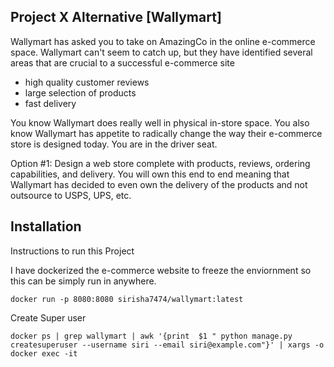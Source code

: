## Project X Alternative [Wallymart]

Wallymart has asked you to take on AmazingCo in the online e-commerce space. Wallymart can't seem to catch up, but they have identified several areas that are crucial to a successful e-commerce site
- high quality customer reviews
- large selection of products
- fast delivery

You know Wallymart does really well in physical in-store space. You also know Wallymart has appetite to radically change the way their e-commerce store is designed today.
You are in the driver seat.

Option #1: Design a web store complete with products, reviews, ordering capabilities, and delivery. You will own this end to end meaning that Wallymart has decided to even own the delivery of the products and not outsource to USPS, UPS, etc.



## Installation


Instructions to run this Project

I have dockerized the e-commerce website to freeze the enviornment so this can be simply run in anywhere.


```
docker run -p 8080:8080 sirisha7474/wallymart:latest
```


Create Super user

```docker ps
docker ps | grep wallymart | awk '{print  $1 " python manage.py createsuperuser --username siri --email siri@example.com"}' | xargs -o docker exec -it  
```
